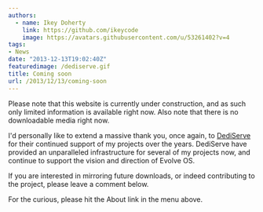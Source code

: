 ```yaml
---
authors:
  - name: Ikey Doherty
    link: https://github.com/ikeycode
    image: https://avatars.githubusercontent.com/u/53261402?v=4
tags:
- News
date: "2013-12-13T19:02:40Z"
featuredimage: /dediserve.gif
title: Coming soon
url: /2013/12/13/coming-soon
---
```


Please note that this website is currently under construction, and as such only limited information is available right now. Also note that there is no downloadable media right now.

I'd personally like to extend a massive thank you, once again, to [DediServe](http://www.dediserve.com/) for their continued support of my projects over the years. DediServe have provided an unparalleled 
infrastructure for several of my projects now, and continue to support the vision and direction of Evolve OS.

If you are interested in mirroring future downloads, or indeed contributing to the project, please leave a comment below.

For the curious, please hit the About link in the menu above.